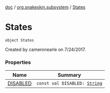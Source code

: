 [doc](../../index.md) / [org.snakeskin.subsystem](../index.md) / [States](./index.md)

# States

`object States`

Created by cameronearle on 7/24/2017.

### Properties

| Name | Summary |
|---|---|
| [DISABLED](-d-i-s-a-b-l-e-d.md) | `const val DISABLED: `[`String`](https://kotlinlang.org/api/latest/jvm/stdlib/kotlin/-string/index.html) |
